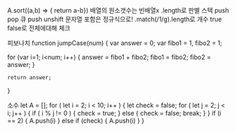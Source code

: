 
A.sort((a,b) => { return a-b})
배열의 원소갯수는 빈배열x .length로 판별
스택 push pop
큐 push unshift
문자열 포함은 정규식으로! .match(/1/g).length로 개수
true false로 전체에대해 체크

피보나치
function jumpCase(num) {
	var answer = 0;
  var fibo1 = 1, fibo2 = 1;

  for (var i=1; i<num; i++) {
    answer = fibo1 + fibo2;
    fibo1 = fibo2;
    fibo2 = answer;
  }

	return answer;
}

소수
let A = [];
for ( let i = 2; i < 10; i++ ) {
  let check = false;
  for ( let j = 2; j < i; j++ ) {
    if ( i % j != 0 ) {
      check = true;
    } else {
      check = false;
      break;
    }
  }
  if (i == 2) { A.push(i) }
  else if (check) { A.push(i) }
}
